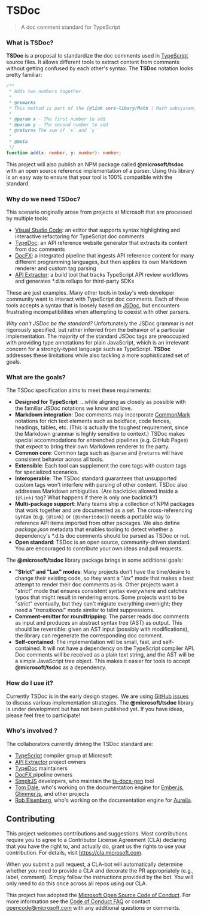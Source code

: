 # TSDoc

> A doc comment standard for TypeScript



###  What is TSDoc?

**TSDoc** is a proposal to standardize the doc comments used in [TypeScript](http://www.typescriptlang.org/) source files.  It allows different tools to extract content from comments without getting confused by each other's syntax.   The **TSDoc** notation looks pretty familiar:

```typescript
/**
 * Adds two numbers together.
 *
 * @remarks
 * This method is part of the {@link core-libary/Math | Math subsystem}.
 *
 * @param x - The first number to add
 * @param y - The second number to add
 * @returns The sum of `x` and `y`
 *
 * @beta
 */
function add(x: number, y: number): number;
```



This project will also publish an NPM package called **@microsoft/tsdoc** with an open source reference implementation of a parser.  Using this library is an easy way to ensure that your tool is 100% compatible with the standard.

###  Why do we need TSDoc?

This scenario originally arose from projects at Microsoft that are processed by multiple tools:

- [Visual Studio Code](https://code.visualstudio.com): an editor that supports syntax highlighting and interactive refactoring for TypeScript doc comments
- [TypeDoc](https://github.com/TypeStrong/typedoc): an API reference website generator that extracts its content from doc comments
- [DocFX](https://dotnet.github.io/docfx/):  a integrated pipeline that ingests API reference content for many different programming languages, but then applies its own Markdown renderer and custom tag parsing
- [API Extractor](https://aka.ms/extractor): a build tool that tracks TypeScript API review workflows and generates *.d.ts rollups for third-party SDKs

These are just examples.  Many other tools in today's web developer community want to interact with TypeScript doc comments.  Each of these tools accepts a syntax that is loosely based on [JSDoc](http://usejsdoc.org), but encounters frustrating incompatibilities when attempting to coexist with other parsers.

*Why can't JSDoc be the standard?*  Unfortunately the JSDoc grammar is not rigorously specified, but rather inferred from the behavior of a particular implementation.  The majority of the standard JSDoc tags are preoccupied with providing type annotations for plain JavaScript, which is an irrelevant concern for a strongly-typed language such as TypeScript.  **TSDoc** addresses these limitations while also tackling a more sophisticated set of goals.

### What are the goals?

The TSDoc specification aims to meet these requirements:

- **Designed for TypeScript**: ...while aligning as closely as possible with the familiar JSDoc notations we know and love.
- **Markdown integration**: Doc comments may incorporate [CommonMark](http://commonmark.org) notations for rich text elements such as boldface, code fences, headings, tables, etc.  (This is actually the toughest requirement, since the Markdown grammar is highly sensitive to context.) TSDoc makes special accommodations for entrenched pipelines (e.g. GitHub Pages) that expect to bring their own Markdown renderer to the party. 
- **Common core**: Common  tags such as `@param` and `@returns` will have consistent behavior across all tools.
- **Extensible**: Each tool can supplement the core tags with custom tags for specialized scenarios.
- **Interoperable**: The TSDoc standard guarantees that unsupported custom tags won't interfere with parsing of other content. TSDoc also addresses Markdown ambiguities.  (Are backticks allowed inside a `{@link}` tag?  What happens if there is only one backtick?) 
- **Multi-package support**:  Many teams ship a collection of NPM packages that work together and are documented as a set.  The cross-referencing syntax (e.g. `{@link}` or `{@inheritdoc}`) needs a portable way to reference API items imported from other packages.  We also define  *package.json* metadata that enables tooling to detect whether a dependency's *.d.ts doc comments should be parsed as TSDoc or not.
- **Open standard**: TSDoc is an open source, community-driven standard.  You are encouraged to contribute your own ideas and pull requests.



The **@microsoft/tsdoc** library package brings in some additional goals:

- **"Strict" and "Lax" modes**: Many projects don’t have the time/desire to change their existing code, so they want a "*lax*" mode that makes a best attempt to render their doc comments as-is.  Other projects want a "*strict*" mode that ensures consistent syntax everywhere and catches typos that might result in rendering errors.  Some projects want to be "*strict*" eventually, but they can't migrate everything overnight; they need a "*transitional*" mode similar to tslint suppressions.
- **Comment-emitter for roundtripping**:  The parser reads doc comments as input and produces an abstract syntax tree (AST) as output.  This should be reversible:  given an AST input (possibly with modifications), the library can regenerate the corresponding doc comment.
- **Self-contained**: The implementation will be small, fast, and self-contained.  It will not have a dependency on the TypeScript compiler API.  Doc comments will be received as a plain text string, and the AST will be a simple JavaScript tree object.  This makes it easier for tools to accept **@microsoft/tsdoc** as a dependency.

### How do I use it?

Currently TSDoc is in the early design stages.  We are using [GitHub issues](https://github.com/Microsoft/tsdoc/issues) to discuss various implementation strategies.  The **@microsoft/tsdoc** library is under development but has not been published yet.  If you have ideas, please feel free to participate!

### Who's involved ?

The collaborators currently driving the TSDoc standard are:

- [TypeScript](http://www.typescriptlang.org) compiler group at Microsoft
- [API Extractor](https://aka.ms/extractor) project owners 
- [TypeDoc](http://typedoc.org) maintainers
- [DocFX ](https://dotnet.github.io/docfx/)pipeline owners
- [SimplrJS](https://simplrjs.com/) developers, who maintain the [ts-docs-gen](https://github.com/SimplrJS/ts-docs-gen) tool
- [Tom Dale](https://github.com/tomdale), who's working on the documentation engine for [Ember.js](https://www.emberjs.com), [Glimmer.js](https://glimmerjs.com), and other projects
- [Rob Eisenberg](https://github.com/EisenbergEffect), who's working on the documentation engine for [Aurelia](http://aurelia.io/).



##  Contributing

This project welcomes contributions and suggestions.  Most contributions require you to agree to a
Contributor License Agreement (CLA) declaring that you have the right to, and actually do, grant us
the rights to use your contribution. For details, visit https://cla.microsoft.com.

When you submit a pull request, a CLA-bot will automatically determine whether you need to provide
a CLA and decorate the PR appropriately (e.g., label, comment). Simply follow the instructions
provided by the bot. You will only need to do this once across all repos using our CLA.

This project has adopted the [Microsoft Open Source Code of Conduct](https://opensource.microsoft.com/codeofconduct/).
For more information see the [Code of Conduct FAQ](https://opensource.microsoft.com/codeofconduct/faq/) or
contact [opencode@microsoft.com](mailto:opencode@microsoft.com) with any additional questions or comments.

